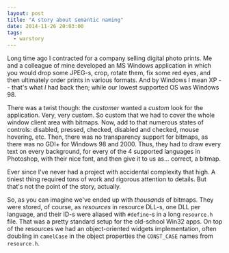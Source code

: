 ```yaml
---
layout: post
title: "A story about semantic naming"
date: 2014-11-26 20:03:00
tags:
  - warstory
---
```


Long time ago I contracted for a company selling digital photo prints. Me and a colleague of mine
developed an MS Windows application in which you would drop some JPEG-s, crop, rotate them, fix some
red eyes, and then ultimately order prints in various formats. And by Windows I mean XP -- that's
what _I_ had back then; while our lowest supported OS was Windows 98.

There was a twist though: the _customer_ wanted a _custom_ look for the application. Very, very
custom. So custom that we had to cover the whole window client area with bitmaps. Now, add to that
numerous states of controls: disabled, pressed, checked, disabled and checked, mouse hovering,
etc. Then, there was no transparency support for bitmaps, as there was no GDI+ for Windows 98 and
2000. Thus, they had to draw every text on every background, for every of the 4 supported languages
in Photoshop, with their nice font, and then give it to us as... correct, a bitmap.

Ever since I've never had a project with accidental complexity that high. A tiniest thing required
tons of work and rigorous attention to details. But that's not the point of the story, actually.

So, as you can imagine we've ended up with _thousands_ of bitmaps. They were stored, of course, as
_resources_ in resource DLL-s, one DLL per language, and their ID-s were aliased with `#define`-s in
a long `resource.h` file. That was a pretty standard setup for the old-school Win32 apps. On top of
the resources we had an object-oriented widgets implementation, often doubling in `camelCase` in the
object properties the `CONST_CASE` names from `resource.h`.
